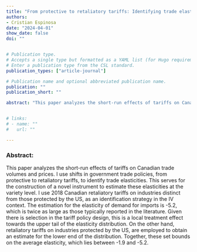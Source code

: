 ```yaml
---
title: "From protective to retaliatory tariffs: Identifying trade elasticities"
authors:
- Cristian Espinosa
date: "2024-04-01"
show_date: false
doi: ""


# Publication type.
# Accepts a single type but formatted as a YAML list (for Hugo requirements).
# Enter a publication type from the CSL standard.
publication_types: ["article-journal"]

# Publication name and optional abbreviated publication name.
publication: ""
publication_short: ""

abstract: "This paper analyzes the short-run effects of tariffs on Canadian trade volumes and prices. I use shifts in government trade policies, from protective to retaliatory tariffs, to identify trade elasticities. This serves for the construction of a novel instrument to estimate these elasticities at the variety level. I use 2018 Canadian retaliatory tariffs on industries distinct from those protected by the US, as an identification strategy in the IV context. The estimation for the elasticity of demand for imports is -5.2, which is twice as large as those typically reported in the literature. Given there is selection in the tariff policy design, this is a local treatment effect towards the upper tail of the elasticity distribution. On the other hand, retaliatory tariffs on industries protected by the US, are employed to obtain an estimate for the lower end of the distribution. Together, these set bounds on the average elasticity, which lies between -1.9 and -5.2."


# links:
# - name: ""
#   url: ""

---
```

### Abstract:

This paper analyzes the short-run effects of tariffs on Canadian trade volumes and prices. I use shifts in government trade policies, from protective to retaliatory tariffs, to identify trade elasticities. This serves for the construction of a novel instrument to estimate these elasticities at the variety level. I use 2018 Canadian retaliatory tariffs on industries distinct from those protected by the US, as an identification strategy in the IV context. The estimation for the elasticity of demand for imports is -5.2, which is twice as large as those typically reported in the literature. Given there is selection in the tariff policy design, this is a local treatment effect towards the upper tail of the elasticity distribution. On the other hand, retaliatory tariffs on industries protected by the US, are employed to obtain an estimate for the lower end of the distribution. Together, these set bounds on the average elasticity, which lies between -1.9 and -5.2.

&NewLine;
&NewLine;
&NewLine;
&NewLine;

